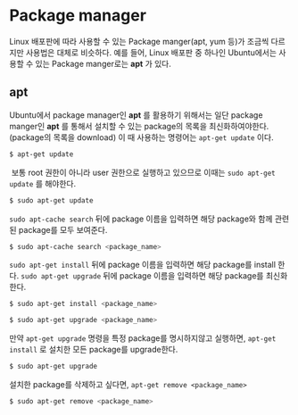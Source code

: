 # Package manager

Linux 배포판에 따라 사용할 수 있는 Package manger(apt, yum 등)가 조금씩 다르지만 사용법은 대체로 비슷하다. 예를 들어, Linux 배포판 중 하나인 Ubuntu에서는 사용할 수 있는 Package manger로는 **apt** 가 있다.

## apt

Ubuntu에서 package manager인 **apt** 를 활용하기 위해서는 일단 package manger인 **apt** 를 통해서 설치할 수 있는 package의 목록을 최신화하여야한다. (package의 목록을 download) 이 때 사용하는 명령어는 `apt-get update` 이다.

```bash
$ apt-get update
```

 보통 root 권한이 아니라 user 권한으로 실행하고 있으므로 이때는 `sudo apt-get update` 를 해야한다.

```bash
$ sudo apt-get update
```

`sudo apt-cache search` 뒤에 package 이름을 입력하면 해당 package와 함께 관련된 package를 모두 보여준다.

```bash
$ sudo apt-cache search <package_name>
```

`sudo apt-get install` 뒤에 package 이름을 입력하면 해당 package를 install 한다. `sudo apt-get upgrade` 뒤에 package 이름을 입력하면 해당 package를 최신화한다.

```bash
$ sudo apt-get install <package_name>
```

```bash
$ sudo apt-get upgrade <package_name>
```

만약 `apt-get upgrade` 명령을 특정 package를 명시하지않고 실행하면, `apt-get install` 로 설치한 모든 package를 upgrade한다.

```bash
$ sudo apt-get upgrade
```

설치한 package를 삭제하고 싶다면, `apt-get remove <package_name>`

```bash
$ sudo apt-get remove <package_name>
```
